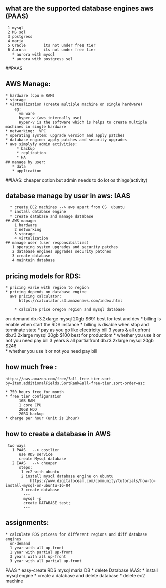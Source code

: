 ## what are the supported database engines aws   (PAAS)
     1 mysql
     2 MS sql
     3 postgress
     4 maria
     5 Oracle        its not under free tier 
     6 Aurora        its not under free tier
       * aurora with mysql
       * aurora with postgress sql 
##PAAS 
  ## AWS Manage:
    * hardware (cpu & RAM)
    * storage
    * virtualization (create multiple machine on single hardware)
        eg: 
          vm ware
          hyper-v (aws internally use)
          Hyper-v is the software which is helps to create multiple machines in single hardware 
    * networking:  VPC
    * operating system: upgrade version and apply patches 
    * database engine: apply patches and security upgrades
    * aws simplyfy admin activities:
         * backup
         * replication
         * HA 
    ## manage by user:
       * data
       * application
##IAAS:    cheaper option but admin needs to do lot os things(activity)     
  ## database manage by user in aws: IAAS 
      * create EC2 machines --> aws apart from OS  ubuntu
      * install database engine
      * create database and manage database 
    ## AWS manage:
        1 hardware
        2 networking
        3 storage
        4 virtulization
    ## manage user (user responsibilties)
       1 operaing system upgrades and security patches
       2 database engines upgrades security patches
       3 create database
       4 maintain database 




## pricing models for RDS:
    * pricing varie with region to region
    * pricing depends on database engine 
      aws pricing calculator: 
          https://calculator.s3.amazonaws.com/index.html

        * calculte price oregon region and mysql database
   on-demand                      db.r3.2xlarge mysql  20gb   $691   best for test and dev
       * billing is enable when start the RDS instance
       * billing is disable when stop and terminate state 
       * pay as you go like electricity bill
  3 years & all upfront           db.r3.2xlarge mysql  20gb   $100    best for productiom
     * whether you use it or not you need pay bill 
  3 years & all partialfront      db.r3.2xlarge mysql  20gb   $246   
     * whether you use it or not you need pay bill     



## how much free :
    https://aws.amazon.com/free/?all-free-tier.sort-by=item.additionalFields.SortRank&all-free-tier.sort-order=asc

    * 750 hours free for month 
    * free tier configuration 
          1GB RAM
          1 core CPU
          20GB HDD 
          20BG backup
    * charge per hour (unit is 1hour)
     
## how to create a database in AWS 
     two ways
       1 PAAS   --> costlier 
          use RDS service
          create Mysql database
       2 IAAS   --> cheaper
          steps:
           1 ec2 with ubuntu
           2 install mysql database engine on ubuntu
               https://www.digitalocean.com/community/tutorials/how-to-install-mysql-on-ubuntu-16-04
           3 create database
            ---
            mysql -p     
            create DATABASE test;
            ---

## assignments:
    * calculate RDS pricess for different regions and diff database engines 
      on-demand
      1 year with all up-front
      1 year with partial up-front
      3 years with all up-front
      3 year with all partial up-front
  PAAS
    * easy-create RDS 
       mysql
       maria DB 
    * delete Database 
  IAAS:
     * install mysql engine
     * create a database and delete database
     * delete ec2 machine
    


